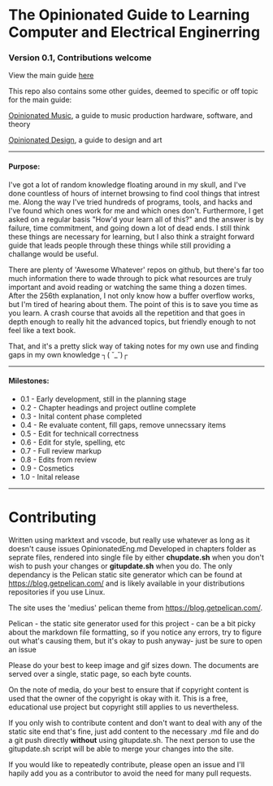 # The Opinionated Guide to Learning Computer and Electrical Enginerring
### Version 0.1, Contributions welcome

View the main guide [here](https://opinionatedguide.github.io/Opinionated%20Engineering.html)

This repo also contains some other guides, deemed to specific or off topic for the main guide:

[Opinionated Music](https://opinionatedguide.github.io/Opinionated%20Music.html), a guide to music production hardware, software, and theory

[Opinionated Design](https://opinionatedguide.github.io/Opinionated%20Design.html), a guide to design and art

---
#### Purpose:
I've got a lot of random knowledge floating around in my skull, and I've done countless of hours of internet browsing to find cool things that intrest me.
Along the way I've tried hundreds of programs, tools, and hacks and I've found which ones work for me and which ones don't. Furthermore, I get asked on a regular basis "How'd your learn all of this?" and the answer is by failure, time commitment, and going down a lot of dead ends. I still think these things are necessary for learning, but I also think a straight forward guide that leads people through these things while still providing a challange would be useful.

There are plenty of 'Awesome Whatever' repos on github, but there's far too much information there to wade through to pick what resources are truly important and avoid reading or watching the same thing a dozen times. After the 256th explanation, I not only know how a buffer overflow works, but I'm tired of hearing about them. The point of this is to save you time as you learn. A crash course that avoids all the repetition and that goes in depth enough to really hit the advanced topics, but friendly enough to not feel like a text book.

That, and it's a pretty slick way of taking notes for my own use and finding gaps in my own knowledge ┐( ˘_˘)┌


---
#### Milestones:

- 0.1 - Early development, still in the planning stage
- 0.2 - Chapter headings and project outline complete
- 0.3 - Inital content phase completed
- 0.4 - Re evaluate content, fill gaps, remove unnecssary items
- 0.5 - Edit for technicall correctness
- 0.6 - Edit for style, spelling, etc
- 0.7 - Full review markup
- 0.8 - Edits from review
- 0.9 - Cosmetics
- 1.0 - Inital release

---
# Contributing
Written using marktext and vscode, but really use whatever as long as it doesn't cause issues
OpinionatedEng.md Developed in chapters folder as seprate files, rendered into single file by either **chupdate.sh** when you don't wish to push your changes or **gitupdate.sh** when you do. The only dependancy is the Pelican static site generator which can be found at https://blog.getpelican.com/ and is likely available in your distributions repositories if you use Linux.

The site uses the 'medius' pelican theme from https://blog.getpelican.com/.

Pelican - the static site generator used for this project - can be a bit picky about the markdown file formatting, so if you notice any errors, try to figure out what's causing them, but it's okay to push anyway- just be sure to open an issue

Please do your best to keep image and gif sizes down. The documents are served over a single, static page, so each byte counts.

On the note of media, do your best to ensure that if copyright content is used that the owner of the copyright is okay with it. This is a free, educational use project but copyright still applies to us nevertheless.

If you only wish to contribute content and don't want to deal with any of the static site end that's fine, just add content to the necessary .md file and do a git push directly **without** using gitupdate.sh. The next person to use the gitupdate.sh script will be able to merge your changes into the site.

If you would like to repeatedly contribute, please open an issue and I'll hapily add you as a contributor to avoid the need for many pull requests.
